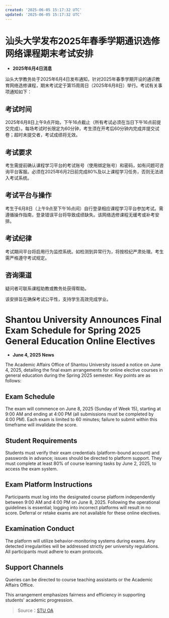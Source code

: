 ```yaml
---
created: '2025-06-05 15:17:32 UTC'
updated: '2025-06-05 15:17:32 UTC'
---
```


# 汕头大学发布2025年春季学期通识选修网络课程期末考试安排

- **2025年6月4日消息**

汕头大学教务处于2025年6月4日发布通知，针对2025年春季学期开设的通识教育网络选修课程，期末考试定于第15周周日（2025年6月8日）举行。考试有关事项通知如下：

## **考试时间**
2025年6月8日上午9点开始，下午16点截止（所有考试必须在当日下午16点前提交完成）。每场考试时长限定为60分钟，考生须在开考后60分钟内完成并提交试卷；超时未提交者，考试成绩将无效。

## **考试要求**
考生需提前确认课程学习平台的考试账号（使用绑定账号）和密码，如有问题可咨询平台客服。必须在2025年6月2日前完成80%及以上课程学习任务，否则无法进入考试系统。

## **考试平台与操作**
考生于6月8日（上午9点至下午16点间）自行登录相应课程学习平台参加考试。需遵循操作指南，登录错误平台将导致成绩缺失。该网络选修课程无缓考或补考安排。

## **考试纪律**
考试期间平台将启用行为监控系统。如检测到异常行为，将按校纪严肃处理。考生需严格遵守考试规定。

## **咨询渠道**
疑问者可联系课程助教或教务处获得帮助。

该安排旨在确保考试公平性，支持学生高效完成学业。

# **Shantou University Announces Final Exam Schedule for Spring 2025 General Education Online Electives**

- **June 4, 2025 News**

The Academic Affairs Office of Shantou University issued a notice on June 4, 2025, detailing the final exam arrangements for online elective courses in general education during the Spring 2025 semester. Key points are as follows:

## **Exam Schedule**
The exam will commence on June 8, 2025 (Sunday of Week 15), starting at 9:00 AM and ending at 4:00 PM (all submissions must be completed by 4:00 PM). Each exam is limited to 60 minutes; failure to submit within this timeframe will invalidate the score.

## **Student Requirements**
Students must verify their exam credentials (platform-bound account) and passwords in advance; issues should be directed to platform support. They must complete at least 80% of course learning tasks by June 2, 2025, to access the exam system.

## **Exam Platform Instructions**
Participants must log into the designated course platform independently between 9:00 AM and 4:00 PM on June 8, 2025. Following the operational guidelines is essential; logging into incorrect platforms will result in no score. Deferral or retake exams are not available for these online electives.

## **Examination Conduct**
The platform will utilize behavior-monitoring systems during exams. Any detected irregularities will be addressed strictly per university regulations. All participants must adhere to exam protocols.

## **Support Channels**
Queries can be directed to course teaching assistants or the Academic Affairs Office.

This arrangement emphasizes fairness and efficiency in supporting students' academic progression.

> Source：[STU OA](http://oa.stu.edu.cn/page/maint/template/news/newstemplateprotal.jsp?templatetype=1&templateid=3&docid=41714)

